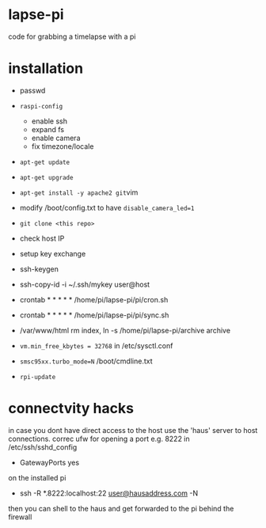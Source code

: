 # lapse-pi
code for grabbing a timelapse with a pi
# installation
* passwd
* `raspi-config`
  * enable ssh
  * expand fs
  * enable camera
  * fix timezone/locale
* `apt-get update`
* `apt-get upgrade`
* `apt-get install -y apache2 git`vim
* modify /boot/config.txt to have `disable_camera_led=1` 
* `git clone <this repo>`
  
* check host IP
* setup key exchange
* ssh-keygen
* ssh-copy-id -i ~/.ssh/mykey user@host
* crontab  * * * * * /home/pi/lapse-pi/pi/cron.sh
* crontab  * * * * * /home/pi/lapse-pi/pi/sync.sh
* /var/www/html rm index, ln -s /home/pi/lapse-pi/archive archive

* `vm.min_free_kbytes = 32768` in /etc/sysctl.conf
* `smsc95xx.turbo_mode=N` /boot/cmdline.txt 
* `rpi-update`


# connectvity hacks
in case you dont have direct access to the host
use the 'haus' server to host connections.
correc ufw for opening a port e.g. 8222
in /etc/ssh/sshd_config 
* GatewayPorts yes

on the installed pi
* ssh -R \*.8222:localhost:22 user@hausaddress.com -N

then you can shell to the haus and get forwarded to the pi behind the firewall
